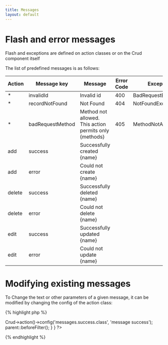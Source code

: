 ```yaml
---
title: Messages
layout: default
---
```


# Flash and error messages

Flash and exceptions are defined on action classes or on the Crud component itself

The list of predefined messages is as follows:

<table class="table">
<thead>
	<tr>
		<th>Action</th>
		<th>Message key</th>
		<th>Message</th>
		<th>Error Code</th>
		<th>Exception Class</th>
	</tr>
</thead>
<tbody>
	<tr>
		<td>*</td>
		<td>invalidId</td>
		<td>Invalid id</td>
		<td>400</td>
		<td>BadRequestException</td>
	</tr>
	<tr>
		<td>*</td>
		<td>recordNotFound</td>
		<td>Not Found</td>
		<td>404</td>
		<td>NotFoundException</td>
	</tr>
	<tr>
		<td>*</td>
		<td>badRequestMethod</td>
		<td>Method not allowed. This action permits only {methods}</td>
		<td>405</td>
		<td>MethodNotAllowedException</td>
	</tr>
	<tr>
		<td>add</td>
		<td>success</td>
		<td>Successfully created {name}</td>
		<td></td>
		<td></td>
	</tr>
	<tr>
		<td>add</td>
		<td>error</td>
		<td>Could not create {name}</td>
		<td></td>
		<td></td>
	</tr>
	<tr>
		<td>delete</td>
		<td>success</td>
		<td>Successfully deleted {name}</td>
		<td></td>
		<td></td>
	</tr>
	<tr>
		<td>delete</td>
		<td>error</td>
		<td>Could not delete {name}</td>
		<td></td>
		<td></td>
	</tr>
	<tr>
		<td>edit</td>
		<td>success</td>
		<td>Successfully updated {name}</td>
		<td></td>
		<td></td>
	</tr>
	<tr>
		<td>edit</td>
		<td>error</td>
		<td>Could not update {name}</td>
		<td></td>
		<td></td>
	</tr>
</tbody>
</table>

# Modifying existing messages

To Change the text or other parameters of a given message, it can be modified by changing the
config of the action class:

{% highlight php %}
<?php
class DemoController extends AppController {

	public function beforeFilter() {
		$this->Crud->action()->config('messages.success.class', 'message success');

		parent::beforeFilter();
	}

}
?>
{% endhighlight %}
